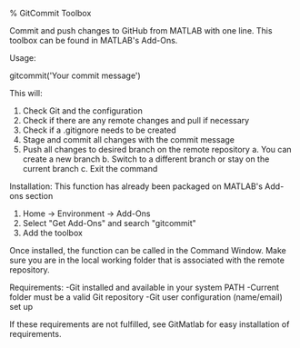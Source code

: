 % GitCommit Toolbox

Commit and push changes to GitHub from MATLAB with one line. This toolbox
can be found in MATLAB's Add-Ons.

Usage:

  gitcommit('Your commit message')

This will:
1. Check Git and the configuration
2. Check if there are any remote changes and pull if necessary
3. Check if a .gitignore needs to be created
4. Stage and commit all changes with the commit message
5. Push all changes to desired branch on the remote repository
   a. You can create a new branch
   b. Switch to a different branch or stay on the current branch
   c. Exit the command

Installation:
This function has already been packaged on MATLAB's Add-ons section
1. Home -> Environment -> Add-Ons
2. Select "Get Add-Ons" and search "gitcommit"
3. Add the toolbox

Once installed, the function can be called in the Command Window. Make sure you 
are in the local working folder that is associated with the remote repository. 

Requirements:
-Git installed and available in your system PATH
-Current folder must be a valid Git repository
-Git user configuration (name/email) set up

If these requirements are not fulfilled, see GitMatlab for easy installation of requirements. 

